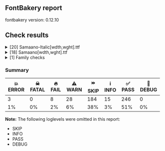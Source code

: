 ## FontBakery report

fontbakery version: 0.12.10





## Check results



<details><summary>[20] Samaano-Italic[wdth,wght].ttf</summary>
<div>
<details>
    <summary>💥 <b>ERROR</b> Check METADATA.pb includes production subsets. <a href="https://fontbakery.readthedocs.io/en/stable/fontbakery/checks/googlefonts.metadata.html#"></a></summary>
    <div>







* 💥 **ERROR** <p>('Connection aborted.', RemoteDisconnected('Remote end closed connection without response'))</p>
 [code: error]



</div>
</details>

<details>
    <summary>💥 <b>ERROR</b> Familyname must be unique according to namecheck.fontdata.com <a href="https://fontbakery.readthedocs.io/en/stable/fontbakery/checks/googlefonts.html#"></a></summary>
    <div>







* 💥 **ERROR** <p>Failed to access: <a href="http://namecheck.fontdata.com">http://namecheck.fontdata.com</a>.
This check relies on the external service <a href="http://namecheck.fontdata.com">http://namecheck.fontdata.com</a> via the internet. While the service cannot be reached or does not respond this check is broken.</p>
<pre><code>	You can exclude this check with the command line option:
	-x com.google.fonts/check/fontdata_namecheck

	Or you can wait until the service is available again.
	If the problem persists please report this issue at: https://github.com/fonttools/fontbakery/issues

	Original error message:
	&lt;class 'requests.exceptions.ReadTimeout'&gt;
</code></pre>
 [code: namecheck-service]



</div>
</details>

<details>
    <summary>🔥 <b>FAIL</b> Checking correctness of monospaced metadata. <a href="https://fontbakery.readthedocs.io/en/stable/fontbakery/checks/opentype.name.html#"></a></summary>
    <div>







* 🔥 **FAIL** <p>On monospaced fonts, the value of post.isFixedPitch must be set to a non-zero value (meaning 'fixed width monospaced'), but got 0 instead.</p>
 [code: mono-bad-post-isFixedPitch]



* ⚠️ **WARN** <p>The OpenType spec recommends at <a href="https://learn.microsoft.com/en-us/typography/opentype/spec/recom#hhea-table">https://learn.microsoft.com/en-us/typography/opentype/spec/recom#hhea-table</a> that hhea.numberOfHMetrics be set to 3 but this font has 434 instead.
Please read <a href="https://github.com/fonttools/fonttools/issues/3014">https://github.com/fonttools/fonttools/issues/3014</a> to decide whether this makes sense for your font.</p>
 [code: bad-numberOfHMetrics]



</div>
</details>

<details>
    <summary>🔥 <b>FAIL</b> STAT table has Axis Value tables? <a href="https://fontbakery.readthedocs.io/en/stable/fontbakery/checks/opentype.stat.html#"></a></summary>
    <div>







* 🔥 **FAIL** <p>STAT table has no Axis Value tables.</p>
 [code: no-axis-value-tables]



</div>
</details>

<details>
    <summary>🔥 <b>FAIL</b> Checking OS/2 usWinAscent & usWinDescent. <a href="https://fontbakery.readthedocs.io/en/stable/fontbakery/checks/universal.metrics.html#"></a></summary>
    <div>







* 🔥 **FAIL** <p>OS/2.usWinDescent value should be equal or greater than 978, but got 958 instead</p>
 [code: descent]



</div>
</details>

<details>
    <summary>🔥 <b>FAIL</b> Shapes languages in all GF glyphsets. <a href="https://fontbakery.readthedocs.io/en/stable/fontbakery/checks/googlefonts.glyphset.html#"></a></summary>
    <div>







* 🔥 **FAIL** <p>GF_Latin_Core glyphset:</p>
<table>
<thead>
<tr>
<th align="left">Language</th>
<th align="left">FAIL messages</th>
</tr>
</thead>
<tbody>
<tr>
<td align="left">nl_Latn (Dutch)</td>
<td align="left">Shaper didn't attach acutecomb to j</td>
</tr>
</tbody>
</table>
 [code: failed-language-shaping]



</div>
</details>

<details>
    <summary>🔥 <b>FAIL</b> Validate STAT particle names and values match the fallback names in GFAxisRegistry. <a href="https://fontbakery.readthedocs.io/en/stable/fontbakery/checks/googlefonts.axisregistry.html#"></a></summary>
    <div>







* 🔥 **FAIL** <p>STAT table is missing Axis Value Records</p>
 [code: missing-axis-values]



</div>
</details>

<details>
    <summary>⚠️ <b>WARN</b> Check glyphs in mark glyph class are non-spacing. <a href="https://fontbakery.readthedocs.io/en/stable/fontbakery/checks/opentype.gdef.html#"></a></summary>
    <div>







* ⚠️ **WARN** <p>The following spacing glyphs may be in the GDEF mark glyph class by mistake:
glyph094D (unencoded), uni0930_uni094D.blwf (unencoded), uni0930_uni094D.rphf (unencoded), uni093A (U+093A), uni093C (U+093C), uni0945 (U+0945), uni0946 (U+0946), uni0947 (U+0947), uni0948 (U+0948), uni0951 (U+0951), uni0952 (U+0952), uni0953 (U+0953), uni0954 (U+0954), uni0955 (U+0955), uni0956 (U+0956), uni0957 (U+0957), uni0962 (U+0962) and uni0963 (U+0963)</p>
 [code: spacing-mark-glyphs]



</div>
</details>

<details>
    <summary>⚠️ <b>WARN</b> Check mark characters are in GDEF mark glyph class. <a href="https://fontbakery.readthedocs.io/en/stable/fontbakery/checks/opentype.gdef.html#"></a></summary>
    <div>







* ⚠️ **WARN** <p>The following mark characters could be in the GDEF mark glyph class:
hookabovecomb (U+0309) and uni0305 (U+0305)</p>
 [code: mark-chars]



</div>
</details>

<details>
    <summary>⚠️ <b>WARN</b> Does GPOS table have kerning information? This check skips monospaced fonts as defined by post.isFixedPitch value <a href="https://fontbakery.readthedocs.io/en/stable/fontbakery/checks/opentype.gpos.html#"></a></summary>
    <div>







* ⚠️ **WARN** <p>GPOS table lacks kerning information.</p>
 [code: lacks-kern-info]



</div>
</details>

<details>
    <summary>⚠️ <b>WARN</b> Check accent of Lcaron, dcaron, lcaron, tcaron <a href="https://fontbakery.readthedocs.io/en/stable/fontbakery/checks/universal.html#"></a></summary>
    <div>









* ⚠️ **WARN** <p>dcaron is decomposed and therefore could not be checked. Please check manually.</p>
 [code: decomposed-outline]



* ⚠️ **WARN** <p>Lcaron is decomposed and therefore could not be checked. Please check manually.</p>
 [code: decomposed-outline]



* ⚠️ **WARN** <p>lcaron is decomposed and therefore could not be checked. Please check manually.</p>
 [code: decomposed-outline]



* ⚠️ **WARN** <p>tcaron is decomposed and therefore could not be checked. Please check manually.</p>
 [code: decomposed-outline]



</div>
</details>

<details>
    <summary>⚠️ <b>WARN</b> Detect any interpolation issues in the font. <a href="https://fontbakery.readthedocs.io/en/stable/fontbakery/checks/universal.html#"></a></summary>
    <div>







* ⚠️ **WARN** <p>Interpolation issues were found in the font:</p>
<pre><code>- Contour order differs in glyph 'uni094C_uni0902.abvs': [0, 1, 2, 3, 4] in wght=700,wdth=100, [0, 1, 3, 4, 2] in wght=700,wdth=200.

- Contour 4 start point differs in glyph 'uni094C_uni0902.abvs' between location wght=700,wdth=100 and location wght=700,wdth=200

- Contour order differs in glyph 'uni094C_uni0902.abvs': [0, 1, 2, 3, 4] in wght=700,wdth=200, [0, 1, 2, 4, 3] in wght=100,wdth=100.

- Contour order differs in glyph 'uni094C_uni0902.abvs': [0, 1, 2, 3, 4] in wght=100,wdth=100, [0, 1, 3, 4, 2] in wght=100,wdth=200.

- Contour order differs in glyph 'uni0948_uni0902.abvs': [0, 1, 2, 3] in wght=700,wdth=100, [0, 2, 3, 1] in wght=700,wdth=200.

- Contour 3 start point differs in glyph 'uni0948_uni0902.abvs' between location wght=700,wdth=100 and location wght=700,wdth=200

- Contour 3 in glyph 'uni0948_uni0902.abvs': becomes underweight between wght=700,wdth=100 and wght=700,wdth=200.

- Contour order differs in glyph 'uni0949_uni0902.abvs': [0, 1, 2, 3, 4, 5] in wght=700,wdth=100, [0, 1, 5, 3, 4, 2] in wght=700,wdth=200.

- Contour order differs in glyph 'uni0945_uni0930_uni094D.abvs': [0, 1, 2, 3, 4, 5, 6] in wght=700,wdth=100, [4, 2, 5, 3, 6, 0, 1] in wght=700,wdth=200.

- Contour 0 start point differs in glyph 'uni0945_uni0930_uni094D.abvs' between location wght=700,wdth=100 and location wght=700,wdth=200

- Contour 0 in glyph 'uni0945_uni0930_uni094D.abvs': becomes underweight between wght=700,wdth=100 and wght=700,wdth=200.

- Contour 1 start point differs in glyph 'uni0945_uni0930_uni094D.abvs' between location wght=700,wdth=100 and location wght=700,wdth=200

- Contour 1 in glyph 'uni0945_uni0930_uni094D.abvs': becomes underweight between wght=700,wdth=100 and wght=700,wdth=200.

- Contour 5 start point differs in glyph 'uni0945_uni0930_uni094D.abvs' between location wght=700,wdth=100 and location wght=700,wdth=200

- Contour 5 in glyph 'uni0945_uni0930_uni094D.abvs': becomes underweight between wght=700,wdth=100 and wght=700,wdth=200.

- Contour order differs in glyph 'Dcaron': [0, 1, 2, 3, 4, 5, 6] in wght=700,wdth=100, [0, 1, 2, 5, 4, 6, 3] in wght=700,wdth=200.

- Contour 3 start point differs in glyph 'Dcaron' between location wght=700,wdth=100 and location wght=700,wdth=200

- Contour 3 in glyph 'Dcaron': becomes underweight between wght=700,wdth=100 and wght=700,wdth=200.

- Contour 5 start point differs in glyph 'Dcaron' between location wght=700,wdth=100 and location wght=700,wdth=200

- Contour 5 in glyph 'Dcaron': becomes underweight between wght=700,wdth=100 and wght=700,wdth=200.

- Contour order differs in glyph 'Dcaron': [0, 1, 2, 3, 4, 5, 6] in wght=700,wdth=200, [0, 6, 2, 1, 4, 3, 5] in wght=100,wdth=100.

- Contour 1 in glyph 'Dcaron': becomes underweight between wght=700,wdth=200 and wght=100,wdth=100.

- Contour 5 start point differs in glyph 'Dcaron' between location wght=700,wdth=200 and location wght=100,wdth=100

- Contour 5 in glyph 'Dcaron': becomes underweight between wght=700,wdth=200 and wght=100,wdth=100.

- Contour 6 start point differs in glyph 'Dcaron' between location wght=700,wdth=200 and location wght=100,wdth=100

- Contour 6 in glyph 'Dcaron': becomes underweight between wght=700,wdth=200 and wght=100,wdth=100.

- Contour order differs in glyph 'uni0947_uni0902.abvs': [0, 1, 2] in wght=700,wdth=100, [0, 2, 1] in wght=700,wdth=200.

- Contour 2 start point differs in glyph 'uni0947_uni0902.abvs' between location wght=700,wdth=100 and location wght=700,wdth=200

- Contour order differs in glyph 'uni0946_uni0902.abvs': [0, 1, 2, 3, 4] in wght=700,wdth=100, [0, 3, 2, 4, 1] in wght=700,wdth=200.

- Contour order differs in glyph 'uni0946_uni0902.abvs': [0, 1, 2, 3, 4] in wght=700,wdth=200, [0, 1, 2, 4, 3] in wght=100,wdth=100.

- Contour order differs in glyph 'uni0946_uni0902.abvs': [0, 1, 2, 3, 4] in wght=100,wdth=100, [0, 1, 2, 4, 3] in wght=100,wdth=200.

- Contour order differs in glyph 'uni0946_uni0930_uni094D.abvs': [0, 1, 2, 3, 4, 5, 6] in wght=700,wdth=100, [4, 1, 5, 3, 6, 2, 0] in wght=700,wdth=200.

- Contour 0 start point differs in glyph 'uni0946_uni0930_uni094D.abvs' between location wght=700,wdth=100 and location wght=700,wdth=200

- Contour 0 in glyph 'uni0946_uni0930_uni094D.abvs': becomes underweight between wght=700,wdth=100 and wght=700,wdth=200.

- Contour 5 start point differs in glyph 'uni0946_uni0930_uni094D.abvs' between location wght=700,wdth=100 and location wght=700,wdth=200

- Contour 6 start point differs in glyph 'uni0946_uni0930_uni094D.abvs' between location wght=700,wdth=100 and location wght=700,wdth=200

- Contour 6 in glyph 'uni0946_uni0930_uni094D.abvs': becomes underweight between wght=700,wdth=100 and wght=700,wdth=200.

- Contour order differs in glyph 'uni0945_uni0902.abvs': [0, 1, 2, 3, 4] in wght=700,wdth=100, [0, 2, 3, 4, 1] in wght=700,wdth=200.

- Contour order differs in glyph 'uni0945_uni0902.abvs': [0, 1, 2, 3, 4] in wght=100,wdth=100, [0, 1, 2, 4, 3] in wght=100,wdth=200.
</code></pre>
 [code: interpolation-issues]



</div>
</details>

<details>
    <summary>⚠️ <b>WARN</b> Check font contains no unreachable glyphs <a href="https://fontbakery.readthedocs.io/en/stable/fontbakery/checks/universal.glyphset.html#"></a></summary>
    <div>







* ⚠️ **WARN** <p>The following glyphs could not be reached by codepoint or substitution rules:</p>
<pre><code>- glyph094D

- uni0930_uni094D.abvs

- uni0930_uni094D.vatu
</code></pre>
 [code: unreachable-glyphs]



</div>
</details>

<details>
    <summary>⚠️ <b>WARN</b> Validate size, and resolution of article images, and ensure article page has minimum length and includes visual assets. <a href="https://fontbakery.readthedocs.io/en/stable/fontbakery/checks/googlefonts.article.html#"></a></summary>
    <div>







* ⚠️ **WARN** <p>Family metadata at fonts/variable does not have an article.</p>
 [code: lacks-article]



</div>
</details>

<details>
    <summary>⚠️ <b>WARN</b> Check for codepoints not covered by METADATA subsets. <a href="https://fontbakery.readthedocs.io/en/stable/fontbakery/checks/googlefonts.subsets.html#"></a></summary>
    <div>







* ⚠️ **WARN** <p>The following codepoints supported by the font are not covered by
any subsets defined in the font's metadata file, and will never
be served. You can solve this by either manually adding additional
subset declarations to METADATA.pb, or by editing the glyphset
definitions.</p>
<ul>
<li>U+02D8 BREVE: try adding one of: canadian-aboriginal, yi</li>
<li>U+02D9 DOT ABOVE: try adding one of: canadian-aboriginal, yi</li>
<li>U+02DB OGONEK: try adding one of: canadian-aboriginal, yi</li>
<li>U+0302 COMBINING CIRCUMFLEX ACCENT: try adding one of: math, tifinagh, cherokee, coptic</li>
<li>U+0305 COMBINING OVERLINE: try adding one of: elbasan, coptic, glagolitic, gothic, math</li>
<li>U+0306 COMBINING BREVE: try adding one of: old-permic, tifinagh</li>
<li>U+0307 COMBINING DOT ABOVE: try adding one of: hebrew, tai-le, canadian-aboriginal, coptic, duployan, tifinagh, old-permic, todhri, malayalam, math, syriac</li>
<li>U+030A COMBINING RING ABOVE: try adding one of: syriac, duployan</li>
<li>U+030B COMBINING DOUBLE ACUTE ACCENT: try adding one of: cherokee, osage</li>
<li>U+030C COMBINING CARON: try adding one of: cherokee, tai-le</li>
<li>U+0326 COMBINING COMMA BELOW: try adding math</li>
<li>U+0327 COMBINING CEDILLA: try adding math</li>
<li>U+0328 COMBINING OGONEK: not included in any glyphset definition</li>
<li>U+0331 COMBINING MACRON BELOW: try adding one of: tifinagh, caucasian-albanian, gothic, thai, syriac, cherokee, sunuwar</li>
<li>U+2021 DOUBLE DAGGER: try adding adlam</li>
<li>U+2030 PER MILLE SIGN: try adding adlam</li>
<li>U+FB01 LATIN SMALL LIGATURE FI: not included in any glyphset definition</li>
<li>U+FB02 LATIN SMALL LIGATURE FL: not included in any glyphset definition</li>
</ul>
<p>Or you can add the above codepoints to one of the subsets supported by the font: <code>devanagari</code>, <code>latin</code>, <code>latin-ext</code></p>
 [code: unreachable-subsetting]



</div>
</details>

<details>
    <summary>⚠️ <b>WARN</b> Ensure soft_dotted characters lose their dot when combined with marks that replace the dot. <a href="https://fontbakery.readthedocs.io/en/stable/fontbakery/checks/shaping.html#"></a></summary>
    <div>







* ⚠️ **WARN** <p>The dot of soft dotted characters used in orthographies <em>must</em> disappear in the following strings: i̊ i̋ j̀ j́ j̃ j̄ j̈ į̀ į́ į̂ į̃ į̄ į̌</p>
<p>The dot of soft dotted characters <em>should</em> disappear in other cases, for example: i̅ i̇ ỉ ǐ ị̅ ị̇ ị̉ ị̊ ị̋ ị̌ i̦̅ i̦̇ ỉ̦ i̦̊ i̦̋ ǐ̦ i̧̅ i̧̇ ỉ̧ i̧̊</p>
<p>Your font fully covers the following languages that require the soft-dotted feature: Lithuanian (Latn, 2,357,094 speakers).</p>
<p>Your font does <em>not</em> cover the following languages that require the soft-dotted feature: Yala (Latn, 200,000 speakers), Lugbara (Latn, 2,200,000 speakers), Mango (Latn, 77,000 speakers), Kom (Latn, 360,685 speakers), Ukrainian (Cyrl, 29,273,587 speakers), South Central Banda (Latn, 244,000 speakers), Dutch (Latn, 31,709,104 speakers), Makaa (Latn, 221,000 speakers), Navajo (Latn, 166,319 speakers), Bete-Bendi (Latn, 100,000 speakers), Nateni (Latn, 100,000 speakers), Dii (Latn, 71,000 speakers), Basaa (Latn, 332,940 speakers), Kpelle, Guinea (Latn, 622,000 speakers), Mundani (Latn, 34,000 speakers), Ma’di (Latn, 584,000 speakers), Avokaya (Latn, 100,000 speakers), Ekpeye (Latn, 226,000 speakers), Southern Kisi (Latn, 360,000 speakers), Dan (Latn, 1,099,244 speakers), Igbo (Latn, 27,823,640 speakers), Cicipu (Latn, 44,000 speakers), Bafut (Latn, 158,146 speakers), Ejagham (Latn, 120,000 speakers), Belarusian (Cyrl, 10,064,517 speakers), Koonzime (Latn, 40,000 speakers), Ebira (Latn, 2,200,000 speakers), Zapotec (Latn, 490,000 speakers), Nzakara (Latn, 50,000 speakers), Sar (Latn, 500,000 speakers), Mfumte (Latn, 79,000 speakers), Ngbaka (Latn, 1,020,000 speakers), Vute (Latn, 21,000 speakers), Ijo, Southeast (Latn, 2,471,000 speakers), Fur (Latn, 1,230,163 speakers), Aghem (Latn, 38,843 speakers), Gulay (Latn, 250,478 speakers).</p>
 [code: soft-dotted]



</div>
</details>

<details>
    <summary>⚠️ <b>WARN</b> Are there any misaligned on-curve points? <a href="https://fontbakery.readthedocs.io/en/stable/fontbakery/checks/outline.html#"></a></summary>
    <div>







* ⚠️ **WARN** <p>The following glyphs have on-curve points which have potentially incorrect y coordinates:</p>
<pre><code>* Eng (U+014A): X=395.0,Y=1550.0 (should be at cap-height 1548?)

* Eng (U+014A): X=1194.0,Y=1550.0 (should be at cap-height 1548?)

* uni1E4D (U+1E4D): X=663.0,Y=1550.0 (should be at cap-height 1548?)
</code></pre>
 [code: found-misalignments]



</div>
</details>

<details>
    <summary>⚠️ <b>WARN</b> Ensure variable fonts include an avar table. <a href="https://fontbakery.readthedocs.io/en/stable/fontbakery/checks/googlefonts.varfont.html#"></a></summary>
    <div>







* ⚠️ **WARN** <p>This variable font does not have an avar table.</p>
 [code: missing-avar]



</div>
</details>

<details>
    <summary>⚠️ <b>WARN</b> Ensure fonts have ScriptLangTags declared on the 'meta' table. <a href="https://fontbakery.readthedocs.io/en/stable/fontbakery/checks/googlefonts.meta.html#"></a></summary>
    <div>







* ⚠️ **WARN** <p>This font file does not have a 'meta' table.</p>
 [code: lacks-meta-table]



</div>
</details>

<details>
    <summary>⚠️ <b>WARN</b> Checking OS/2 achVendID. <a href="https://fontbakery.readthedocs.io/en/stable/fontbakery/checks/googlefonts.os2.html#"></a></summary>
    <div>







* ⚠️ **WARN** <p>OS/2 VendorID value 'anir' is not yet recognized. If you registered it recently, then it's safe to ignore this warning message. Otherwise, you should set it to your own unique 4 character code, and register it with Microsoft at <a href="https://www.microsoft.com/typography/links/vendorlist.aspx">https://www.microsoft.com/typography/links/vendorlist.aspx</a></p>
 [code: unknown]



</div>
</details>
</div>
</details>

<details><summary>[18] Samaano[wdth,wght].ttf</summary>
<div>
<details>
    <summary>💥 <b>ERROR</b> Familyname must be unique according to namecheck.fontdata.com <a href="https://fontbakery.readthedocs.io/en/stable/fontbakery/checks/googlefonts.html#"></a></summary>
    <div>







* 💥 **ERROR** <p>Failed to access: <a href="http://namecheck.fontdata.com">http://namecheck.fontdata.com</a>.
This check relies on the external service <a href="http://namecheck.fontdata.com">http://namecheck.fontdata.com</a> via the internet. While the service cannot be reached or does not respond this check is broken.</p>
<pre><code>	You can exclude this check with the command line option:
	-x com.google.fonts/check/fontdata_namecheck

	Or you can wait until the service is available again.
	If the problem persists please report this issue at: https://github.com/fonttools/fontbakery/issues

	Original error message:
	&lt;class 'requests.exceptions.ReadTimeout'&gt;
</code></pre>
 [code: namecheck-service]



</div>
</details>

<details>
    <summary>🔥 <b>FAIL</b> Checking OS/2 usWinAscent & usWinDescent. <a href="https://fontbakery.readthedocs.io/en/stable/fontbakery/checks/universal.metrics.html#"></a></summary>
    <div>







* 🔥 **FAIL** <p>OS/2.usWinDescent value should be equal or greater than 978, but got 958 instead</p>
 [code: descent]



</div>
</details>

<details>
    <summary>🔥 <b>FAIL</b> Shapes languages in all GF glyphsets. <a href="https://fontbakery.readthedocs.io/en/stable/fontbakery/checks/googlefonts.glyphset.html#"></a></summary>
    <div>







* 🔥 **FAIL** <p>GF_Latin_Core glyphset:</p>
<table>
<thead>
<tr>
<th align="left">Language</th>
<th align="left">FAIL messages</th>
</tr>
</thead>
<tbody>
<tr>
<td align="left">nl_Latn (Dutch)</td>
<td align="left">Shaper didn't attach acutecomb to j</td>
</tr>
</tbody>
</table>
 [code: failed-language-shaping]



</div>
</details>

<details>
    <summary>⚠️ <b>WARN</b> Checking correctness of monospaced metadata. <a href="https://fontbakery.readthedocs.io/en/stable/fontbakery/checks/opentype.name.html#"></a></summary>
    <div>







* ⚠️ **WARN** <p>The OpenType spec recommends at <a href="https://learn.microsoft.com/en-us/typography/opentype/spec/recom#hhea-table">https://learn.microsoft.com/en-us/typography/opentype/spec/recom#hhea-table</a> that hhea.numberOfHMetrics be set to 3 but this font has 441 instead.
Please read <a href="https://github.com/fonttools/fonttools/issues/3014">https://github.com/fonttools/fonttools/issues/3014</a> to decide whether this makes sense for your font.</p>
 [code: bad-numberOfHMetrics]



* ⚠️ **WARN** <p>Font is monospaced but 1 glyphs (0.14%) have a different width. You should check the widths of: ['ldot']</p>
 [code: mono-outliers]



</div>
</details>

<details>
    <summary>⚠️ <b>WARN</b> Check glyphs in mark glyph class are non-spacing. <a href="https://fontbakery.readthedocs.io/en/stable/fontbakery/checks/opentype.gdef.html#"></a></summary>
    <div>







* ⚠️ **WARN** <p>The following spacing glyphs may be in the GDEF mark glyph class by mistake:
acutecomb (U+0301), dotbelowcomb (U+0323), glyph094D (unencoded), gravecomb (U+0300), tildecomb (U+0303), uni0304 (U+0304), uni0306 (U+0306), uni0307 (U+0307), uni0308 (U+0308), uni030A (U+030A), uni030B (U+030B), uni030C (U+030C), uni0326 (U+0326), uni0327 (U+0327), uni0328 (U+0328), uni0331 (U+0331), uni0930_uni094D.blwf (unencoded), uni0930_uni094D.rphf (unencoded), uni093A (U+093A), uni093C (U+093C), uni0945 (U+0945), uni0946 (U+0946), uni0947 (U+0947), uni0948 (U+0948), uni0955 (U+0955), uni0956 (U+0956), uni0957 (U+0957), uni0962 (U+0962) and uni0963 (U+0963)</p>
 [code: spacing-mark-glyphs]



</div>
</details>

<details>
    <summary>⚠️ <b>WARN</b> Check mark characters are in GDEF mark glyph class. <a href="https://fontbakery.readthedocs.io/en/stable/fontbakery/checks/opentype.gdef.html#"></a></summary>
    <div>







* ⚠️ **WARN** <p>The following mark characters could be in the GDEF mark glyph class:
hookabovecomb (U+0309) and uni0305 (U+0305)</p>
 [code: mark-chars]



</div>
</details>

<details>
    <summary>⚠️ <b>WARN</b> Does GPOS table have kerning information? This check skips monospaced fonts as defined by post.isFixedPitch value <a href="https://fontbakery.readthedocs.io/en/stable/fontbakery/checks/opentype.gpos.html#"></a></summary>
    <div>







* ⚠️ **WARN** <p>GPOS table lacks kerning information.</p>
 [code: lacks-kern-info]



</div>
</details>

<details>
    <summary>⚠️ <b>WARN</b> Check accent of Lcaron, dcaron, lcaron, tcaron <a href="https://fontbakery.readthedocs.io/en/stable/fontbakery/checks/universal.html#"></a></summary>
    <div>









* ⚠️ **WARN** <p>dcaron is decomposed and therefore could not be checked. Please check manually.</p>
 [code: decomposed-outline]



* ⚠️ **WARN** <p>Lcaron is decomposed and therefore could not be checked. Please check manually.</p>
 [code: decomposed-outline]



* ⚠️ **WARN** <p>lcaron is decomposed and therefore could not be checked. Please check manually.</p>
 [code: decomposed-outline]



* ⚠️ **WARN** <p>tcaron is decomposed and therefore could not be checked. Please check manually.</p>
 [code: decomposed-outline]



</div>
</details>

<details>
    <summary>⚠️ <b>WARN</b> Detect any interpolation issues in the font. <a href="https://fontbakery.readthedocs.io/en/stable/fontbakery/checks/universal.html#"></a></summary>
    <div>







* ⚠️ **WARN** <p>Interpolation issues were found in the font:</p>
<pre><code>- Contour order differs in glyph 'uni0924_uni094D.haln': [0, 1, 2, 3, 4, 5] in wght=700,wdth=100, [4, 5, 0, 1, 2, 3] in wght=700,wdth=200.

- Contour order differs in glyph 'uni0940_uni0902.abvs': [0, 1, 2, 3, 4] in wght=700,wdth=100, [4, 0, 1, 2, 3] in wght=700,wdth=200.

- Contour order differs in glyph 'uni091C_uni094D_uni091E_uni094D': [0, 1, 2, 3, 4, 5, 6, 7] in wght=700,wdth=100, [6, 7, 0, 1, 2, 3, 4, 5] in wght=700,wdth=200.

- Contour order differs in glyph 'uni0919_uni094D.haln': [0, 1, 2, 3, 4, 5, 6, 7, 8, 9, 10] in wght=700,wdth=100, [9, 10, 0, 1, 2, 3, 4, 5, 6, 7, 8] in wght=700,wdth=200.

- Contour order differs in glyph 'uni094C_uni0902.abvs': [0, 1, 2, 3, 4] in wght=700,wdth=100, [4, 0, 1, 2, 3] in wght=700,wdth=200.

- Contour order differs in glyph 'uni0926_uni094D.haln': [0, 1, 2, 3, 4, 5, 6, 7] in wght=700,wdth=100, [6, 7, 0, 1, 2, 3, 4, 5] in wght=700,wdth=200.

- Contour order differs in glyph 'uni0936_uni094D.haln': [0, 1, 2, 3, 4, 5, 6, 7, 8] in wght=700,wdth=100, [7, 8, 0, 1, 2, 3, 4, 5, 6] in wght=700,wdth=200.

- Contour order differs in glyph 'uni0935_uni094D.haln': [0, 1, 2, 3, 4, 5, 6] in wght=700,wdth=100, [5, 6, 0, 1, 2, 3, 4] in wght=700,wdth=200.

- Contour order differs in glyph 'uni092F_uni094D.haln': [0, 1, 2, 3, 4, 5, 6] in wght=700,wdth=100, [5, 6, 0, 1, 2, 3, 4] in wght=700,wdth=200.

- Contour order differs in glyph 'uni0948_uni0902.abvs': [0, 1, 2, 3] in wght=700,wdth=100, [3, 0, 1, 2] in wght=700,wdth=200.

- Contour order differs in glyph 'uni0949_uni0902.abvs': [0, 1, 2, 3, 4, 5] in wght=700,wdth=100, [5, 0, 1, 2, 3, 4] in wght=700,wdth=200.

- Contour order differs in glyph 'uni095A_uni094D.haln': [0, 1, 2, 3, 4, 5, 6, 7] in wght=700,wdth=100, [6, 7, 0, 1, 2, 3, 4, 5] in wght=700,wdth=200.

- Contour order differs in glyph 'uni0921_uni094D.haln': [0, 1, 2, 3, 4, 5, 6, 7, 8, 9] in wght=700,wdth=100, [8, 9, 0, 1, 2, 3, 4, 5, 6, 7] in wght=700,wdth=200.

- Contour order differs in glyph 'uni0931_uni094D.haln': [0, 1, 2, 3, 4, 5, 6] in wght=700,wdth=100, [4, 6, 0, 1, 2, 3, 5] in wght=700,wdth=200.

- Contour order differs in glyph 'uni0945_uni0930_uni094D.abvs': [0, 1, 2, 3, 4, 5, 6] in wght=700,wdth=100, [3, 4, 5, 6, 0, 1, 2] in wght=700,wdth=200.

- Contour order differs in glyph 'uni0933_uni094D.haln': [0, 1, 2, 3, 4, 5, 6, 7] in wght=700,wdth=100, [6, 7, 0, 1, 2, 3, 4, 5] in wght=700,wdth=200.

- Contour order differs in glyph 'uni095B_uni094D.haln': [0, 1, 2, 3, 4, 5, 6, 7, 8] in wght=700,wdth=100, [7, 8, 0, 1, 2, 3, 4, 5, 6] in wght=700,wdth=200.

- Contour order differs in glyph 'uni0930_uni094D.haln': [0, 1, 2, 3, 4, 5] in wght=700,wdth=100, [4, 5, 0, 1, 2, 3] in wght=700,wdth=200.

- Contour order differs in glyph 'uni0916_uni094D.haln': [0, 1, 2, 3, 4, 5, 6, 7, 8, 9] in wght=700,wdth=100, [8, 9, 0, 1, 2, 3, 4, 5, 6, 7] in wght=700,wdth=200.

- Contour order differs in glyph 'uni092C_uni094D.haln': [0, 1, 2, 3, 4, 5, 6, 7] in wght=700,wdth=100, [6, 7, 0, 1, 2, 3, 4, 5] in wght=700,wdth=200.

- Contour order differs in glyph 'uni0940_uni0930_uni094D.abvs': [0, 1, 2, 3, 4, 5, 6] in wght=700,wdth=100, [3, 4, 5, 6, 0, 1, 2] in wght=700,wdth=200.

- Contour order differs in glyph 'uni0915_uni094D.haln': [0, 1, 2, 3, 4, 5, 6, 7, 8] in wght=700,wdth=100, [7, 8, 0, 1, 2, 3, 4, 5, 6] in wght=700,wdth=200.

- Contour order differs in glyph 'uni0928_uni094D.haln': [0, 1, 2, 3, 4, 5] in wght=700,wdth=100, [4, 5, 0, 1, 2, 3] in wght=700,wdth=200.

- Contour order differs in glyph 'uni094C_uni0930_uni094D.abvs': [0, 1, 2, 3, 4, 5, 6] in wght=700,wdth=100, [3, 4, 5, 6, 0, 1, 2] in wght=700,wdth=200.

- Contour order differs in glyph 'uni094B_uni0902.abvs': [0, 1, 2, 3] in wght=700,wdth=100, [3, 0, 1, 2] in wght=700,wdth=200.

- Contour order differs in glyph 'uni091E_uni094D.haln': [0, 1, 2, 3, 4, 5, 6, 7] in wght=700,wdth=100, [6, 7, 0, 1, 2, 3, 4, 5] in wght=700,wdth=200.

- Contour order differs in glyph 'uni091F_uni094D.haln': [0, 1, 2, 3, 4, 5, 6] in wght=700,wdth=100, [5, 6, 0, 1, 2, 3, 4] in wght=700,wdth=200.

- Contour order differs in glyph 'uni093E_uni0930_uni094D.abvs': [0, 1, 2, 3, 4] in wght=700,wdth=100, [3, 4, 0, 1, 2] in wght=700,wdth=200.

- Contour order differs in glyph 'uni0948_uni0930_uni094D.abvs': [0, 1, 2, 3, 4, 5] in wght=700,wdth=100, [3, 4, 5, 0, 1, 2] in wght=700,wdth=200.

- Contour 0 start point differs in glyph 'Hbar' between location wght=700,wdth=100 and location wght=700,wdth=200

- Contour 1 start point differs in glyph 'Hbar' between location wght=700,wdth=100 and location wght=700,wdth=200

- Contour 2 start point differs in glyph 'Hbar' between location wght=700,wdth=100 and location wght=700,wdth=200

- Contour 3 start point differs in glyph 'Hbar' between location wght=700,wdth=100 and location wght=700,wdth=200

- Contour order differs in glyph 'uni091B_uni094D.haln': [0, 1, 2, 3, 4, 5, 6, 7, 8, 9, 10] in wght=700,wdth=100, [9, 10, 0, 1, 2, 3, 4, 5, 6, 7, 8] in wght=700,wdth=200.

- Contour order differs in glyph 'uni095E_uni094D.haln': [0, 1, 2, 3, 4, 5, 6, 7] in wght=700,wdth=100, [6, 7, 0, 1, 2, 3, 4, 5] in wght=700,wdth=200.

- Contour order differs in glyph 'uni094A_uni0902.abvs': [0, 1, 2, 3, 4, 5] in wght=700,wdth=100, [5, 0, 1, 2, 3, 4] in wght=700,wdth=200.

- Contour order differs in glyph 'uni0949_uni0930_uni094D.abvs': [0, 1, 2, 3, 4, 5, 6, 7] in wght=700,wdth=100, [3, 4, 5, 6, 7, 0, 1, 2] in wght=700,wdth=200.

- Contour order differs in glyph 'uni0917_uni094D.haln': [0, 1, 2, 3, 4, 5, 6] in wght=700,wdth=100, [5, 6, 0, 1, 2, 3, 4] in wght=700,wdth=200.

- Contour order differs in glyph 'uni0959_uni094D.haln': [0, 1, 2, 3, 4, 5, 6, 7, 8, 9, 10] in wght=700,wdth=100, [8, 10, 0, 1, 2, 3, 4, 5, 6, 7, 9] in wght=700,wdth=200.

- Contour order differs in glyph 'uni095C_uni094D.haln': [0, 1, 2, 3, 4, 5, 6, 7, 8, 9, 10] in wght=700,wdth=100, [8, 10, 0, 1, 2, 3, 4, 5, 6, 7, 9] in wght=700,wdth=200.

- Contour order differs in glyph 'uni0918_uni094D.haln': [0, 1, 2, 3, 4, 5, 6, 7] in wght=700,wdth=100, [6, 7, 0, 1, 2, 3, 4, 5] in wght=700,wdth=200.

- Contour order differs in glyph 'uni0939_uni094D.haln': [0, 1, 2, 3, 4, 5, 6, 7, 8, 9] in wght=700,wdth=100, [8, 9, 0, 1, 2, 3, 4, 5, 6, 7] in wght=700,wdth=200.

- Contour order differs in glyph 'uni091D_uni094D.haln': [0, 1, 2, 3, 4, 5, 6, 7, 8, 9, 10] in wght=700,wdth=100, [9, 10, 0, 1, 2, 3, 4, 5, 6, 7, 8] in wght=700,wdth=200.

- Contour order differs in glyph 'uni0958_uni094D.haln': [0, 1, 2, 3, 4, 5, 6, 7, 8, 9] in wght=700,wdth=100, [7, 9, 0, 1, 2, 3, 4, 5, 6, 8] in wght=700,wdth=200.

- Contour order differs in glyph 'uni0947_uni0902.abvs': [0, 1, 2] in wght=700,wdth=100, [2, 0, 1] in wght=700,wdth=200.

- Contour order differs in glyph 'uni0925_uni094D.haln': [0, 1, 2, 3, 4, 5, 6, 7, 8] in wght=700,wdth=100, [7, 8, 0, 1, 2, 3, 4, 5, 6] in wght=700,wdth=200.

- Contour order differs in glyph 'uni095F_uni094D.haln': [0, 1, 2, 3, 4, 5, 6, 7] in wght=700,wdth=100, [5, 7, 0, 1, 2, 3, 4, 6] in wght=700,wdth=200.

- Contour order differs in glyph 'uni095D_uni094D.haln': [0, 1, 2, 3, 4, 5, 6, 7, 8, 9] in wght=700,wdth=100, [7, 9, 0, 1, 2, 3, 4, 5, 6, 8] in wght=700,wdth=200.

- Contour order differs in glyph 'uni0946_uni0902.abvs': [0, 1, 2, 3, 4] in wght=700,wdth=100, [4, 0, 1, 2, 3] in wght=700,wdth=200.

- Contour order differs in glyph 'uni092D_uni094D.haln': [0, 1, 2, 3, 4, 5, 6, 7, 8, 9] in wght=700,wdth=100, [8, 9, 0, 1, 2, 3, 4, 5, 6, 7] in wght=700,wdth=200.

- Contour order differs in glyph 'uni0927_uni094D.haln': [0, 1, 2, 3, 4, 5, 6, 7, 8] in wght=700,wdth=100, [7, 8, 0, 1, 2, 3, 4, 5, 6] in wght=700,wdth=200.

- Contour order differs in glyph 'uni0938_uni094D.haln': [0, 1, 2, 3, 4, 5, 6] in wght=700,wdth=100, [5, 6, 0, 1, 2, 3, 4] in wght=700,wdth=200.

- Contour order differs in glyph 'uni0946_uni0930_uni094D.abvs': [0, 1, 2, 3, 4, 5, 6] in wght=700,wdth=100, [3, 4, 5, 6, 0, 1, 2] in wght=700,wdth=200.

- Contour order differs in glyph 'uni0932_uni094D.haln': [0, 1, 2, 3, 4, 5, 6] in wght=700,wdth=100, [5, 6, 0, 1, 2, 3, 4] in wght=700,wdth=200.

- Contour order differs in glyph 'uni0937_uni094D.haln': [0, 1, 2, 3, 4, 5, 6] in wght=700,wdth=100, [5, 6, 0, 1, 2, 3, 4] in wght=700,wdth=200.

- Contour order differs in glyph 'uni0934_uni094D.haln': [0, 1, 2, 3, 4, 5, 6, 7, 8] in wght=700,wdth=100, [6, 8, 0, 1, 2, 3, 4, 5, 7] in wght=700,wdth=200.

- Contour order differs in glyph 'uni0945_uni0902.abvs': [0, 1, 2, 3, 4] in wght=700,wdth=100, [4, 0, 1, 2, 3] in wght=700,wdth=200.

- Contour order differs in glyph 'uni0920_uni094D.haln': [0, 1, 2, 3, 4, 5, 6, 7] in wght=700,wdth=100, [6, 7, 0, 1, 2, 3, 4, 5] in wght=700,wdth=200.

- Contour order differs in glyph 'uni092A_uni094D.haln': [0, 1, 2, 3, 4, 5] in wght=700,wdth=100, [4, 5, 0, 1, 2, 3] in wght=700,wdth=200.

- Contour 0 start point differs in glyph 'hbar' between location wght=700,wdth=100 and location wght=700,wdth=200

- Contour 1 start point differs in glyph 'hbar' between location wght=700,wdth=100 and location wght=700,wdth=200

- Contour 2 start point differs in glyph 'hbar' between location wght=700,wdth=100 and location wght=700,wdth=200

- Contour 3 start point differs in glyph 'hbar' between location wght=700,wdth=100 and location wght=700,wdth=200

- Contour order differs in glyph 'uni092B_uni094D.haln': [0, 1, 2, 3, 4, 5, 6] in wght=700,wdth=100, [5, 6, 0, 1, 2, 3, 4] in wght=700,wdth=200.

- Contour order differs in glyph 'uni094B_uni0930_uni094D.abvs': [0, 1, 2, 3, 4, 5] in wght=700,wdth=100, [3, 4, 5, 0, 1, 2] in wght=700,wdth=200.

- Contour 0 start point differs in glyph 'endash' between location wght=700,wdth=100 and location wght=700,wdth=200

- Contour order differs in glyph 'uni091A_uni094D.haln': [0, 1, 2, 3, 4, 5, 6] in wght=700,wdth=100, [5, 6, 0, 1, 2, 3, 4] in wght=700,wdth=200.

- Contour order differs in glyph 'uni0947_uni0930_uni094D.abvs': [0, 1, 2, 3, 4] in wght=700,wdth=100, [3, 4, 0, 1, 2] in wght=700,wdth=200.

- Contour order differs in glyph 'uni094A_uni0930_uni094D.abvs': [0, 1, 2, 3, 4, 5, 6, 7] in wght=700,wdth=100, [3, 4, 5, 6, 7, 0, 1, 2] in wght=700,wdth=200.

- Contour order differs in glyph 'uni092E_uni094D.haln': [0, 1, 2, 3, 4, 5, 6, 7] in wght=700,wdth=100, [6, 7, 0, 1, 2, 3, 4, 5] in wght=700,wdth=200.

- Contour order differs in glyph 'uni091C_uni094D.haln': [0, 1, 2, 3, 4, 5, 6, 7] in wght=700,wdth=100, [6, 7, 0, 1, 2, 3, 4, 5] in wght=700,wdth=200.

- Contour order differs in glyph 'uni0929_uni094D.haln': [0, 1, 2, 3, 4, 5, 6] in wght=700,wdth=100, [4, 6, 0, 1, 2, 3, 5] in wght=700,wdth=200.

- Contour order differs in glyph 'uni0923_uni094D.haln': [0, 1, 2, 3, 4, 5, 6] in wght=700,wdth=100, [5, 6, 0, 1, 2, 3, 4] in wght=700,wdth=200.

- Contour order differs in glyph 'uni0922_uni094D.haln': [0, 1, 2, 3, 4, 5, 6, 7, 8] in wght=700,wdth=100, [7, 8, 0, 1, 2, 3, 4, 5, 6] in wght=700,wdth=200.

- Contour order differs in glyph 'uni0915_uni094D_uni0937_uni094D': [0, 1, 2, 3, 4, 5, 6, 7, 8, 9, 10] in wght=700,wdth=100, [9, 10, 0, 1, 2, 3, 4, 5, 6, 7, 8] in wght=700,wdth=200.
</code></pre>
 [code: interpolation-issues]



</div>
</details>

<details>
    <summary>⚠️ <b>WARN</b> Check font contains no unreachable glyphs <a href="https://fontbakery.readthedocs.io/en/stable/fontbakery/checks/universal.glyphset.html#"></a></summary>
    <div>







* ⚠️ **WARN** <p>The following glyphs could not be reached by codepoint or substitution rules:</p>
<pre><code>- glyph094D

- uni0930_uni094D.abvs

- uni0930_uni094D.vatu
</code></pre>
 [code: unreachable-glyphs]



</div>
</details>

<details>
    <summary>⚠️ <b>WARN</b> Validate size, and resolution of article images, and ensure article page has minimum length and includes visual assets. <a href="https://fontbakery.readthedocs.io/en/stable/fontbakery/checks/googlefonts.article.html#"></a></summary>
    <div>







* ⚠️ **WARN** <p>Family metadata at fonts/variable does not have an article.</p>
 [code: lacks-article]



</div>
</details>

<details>
    <summary>⚠️ <b>WARN</b> Check for codepoints not covered by METADATA subsets. <a href="https://fontbakery.readthedocs.io/en/stable/fontbakery/checks/googlefonts.subsets.html#"></a></summary>
    <div>







* ⚠️ **WARN** <p>The following codepoints supported by the font are not covered by
any subsets defined in the font's metadata file, and will never
be served. You can solve this by either manually adding additional
subset declarations to METADATA.pb, or by editing the glyphset
definitions.</p>
<ul>
<li>U+02D8 BREVE: try adding one of: canadian-aboriginal, yi</li>
<li>U+02D9 DOT ABOVE: try adding one of: canadian-aboriginal, yi</li>
<li>U+02DB OGONEK: try adding one of: canadian-aboriginal, yi</li>
<li>U+0302 COMBINING CIRCUMFLEX ACCENT: try adding one of: math, tifinagh, cherokee, coptic</li>
<li>U+0305 COMBINING OVERLINE: try adding one of: elbasan, coptic, glagolitic, gothic, math</li>
<li>U+0306 COMBINING BREVE: try adding one of: old-permic, tifinagh</li>
<li>U+0307 COMBINING DOT ABOVE: try adding one of: hebrew, tai-le, canadian-aboriginal, coptic, duployan, tifinagh, old-permic, todhri, malayalam, math, syriac</li>
<li>U+030A COMBINING RING ABOVE: try adding one of: syriac, duployan</li>
<li>U+030B COMBINING DOUBLE ACUTE ACCENT: try adding one of: cherokee, osage</li>
<li>U+030C COMBINING CARON: try adding one of: cherokee, tai-le</li>
<li>U+0326 COMBINING COMMA BELOW: try adding math</li>
<li>U+0327 COMBINING CEDILLA: try adding math</li>
<li>U+0328 COMBINING OGONEK: not included in any glyphset definition</li>
<li>U+0331 COMBINING MACRON BELOW: try adding one of: tifinagh, caucasian-albanian, gothic, thai, syriac, cherokee, sunuwar</li>
<li>U+2021 DOUBLE DAGGER: try adding adlam</li>
<li>U+2030 PER MILLE SIGN: try adding adlam</li>
<li>U+FB01 LATIN SMALL LIGATURE FI: not included in any glyphset definition</li>
<li>U+FB02 LATIN SMALL LIGATURE FL: not included in any glyphset definition</li>
</ul>
<p>Or you can add the above codepoints to one of the subsets supported by the font: <code>devanagari</code>, <code>latin</code>, <code>latin-ext</code></p>
 [code: unreachable-subsetting]



</div>
</details>

<details>
    <summary>⚠️ <b>WARN</b> Ensure soft_dotted characters lose their dot when combined with marks that replace the dot. <a href="https://fontbakery.readthedocs.io/en/stable/fontbakery/checks/shaping.html#"></a></summary>
    <div>







* ⚠️ **WARN** <p>The dot of soft dotted characters used in orthographies <em>must</em> disappear in the following strings: i̊ i̋ j̀ j́ j̃ j̄ j̈ į̀ į́ į̂ į̃ į̄ į̌</p>
<p>The dot of soft dotted characters <em>should</em> disappear in other cases, for example: i̅ i̇ ỉ ǐ ị̅ ị̇ ị̉ ị̊ ị̋ ị̌ i̦̅ i̦̇ ỉ̦ i̦̊ i̦̋ ǐ̦ i̧̅ i̧̇ ỉ̧ i̧̊</p>
<p>Your font fully covers the following languages that require the soft-dotted feature: Lithuanian (Latn, 2,357,094 speakers).</p>
<p>Your font does <em>not</em> cover the following languages that require the soft-dotted feature: Yala (Latn, 200,000 speakers), Lugbara (Latn, 2,200,000 speakers), Mango (Latn, 77,000 speakers), Kom (Latn, 360,685 speakers), Ukrainian (Cyrl, 29,273,587 speakers), South Central Banda (Latn, 244,000 speakers), Dutch (Latn, 31,709,104 speakers), Makaa (Latn, 221,000 speakers), Navajo (Latn, 166,319 speakers), Bete-Bendi (Latn, 100,000 speakers), Nateni (Latn, 100,000 speakers), Dii (Latn, 71,000 speakers), Basaa (Latn, 332,940 speakers), Kpelle, Guinea (Latn, 622,000 speakers), Mundani (Latn, 34,000 speakers), Ma’di (Latn, 584,000 speakers), Avokaya (Latn, 100,000 speakers), Ekpeye (Latn, 226,000 speakers), Southern Kisi (Latn, 360,000 speakers), Dan (Latn, 1,099,244 speakers), Igbo (Latn, 27,823,640 speakers), Cicipu (Latn, 44,000 speakers), Bafut (Latn, 158,146 speakers), Ejagham (Latn, 120,000 speakers), Belarusian (Cyrl, 10,064,517 speakers), Koonzime (Latn, 40,000 speakers), Ebira (Latn, 2,200,000 speakers), Zapotec (Latn, 490,000 speakers), Nzakara (Latn, 50,000 speakers), Sar (Latn, 500,000 speakers), Mfumte (Latn, 79,000 speakers), Ngbaka (Latn, 1,020,000 speakers), Vute (Latn, 21,000 speakers), Ijo, Southeast (Latn, 2,471,000 speakers), Fur (Latn, 1,230,163 speakers), Aghem (Latn, 38,843 speakers), Gulay (Latn, 250,478 speakers).</p>
 [code: soft-dotted]



</div>
</details>

<details>
    <summary>⚠️ <b>WARN</b> Are there any misaligned on-curve points? <a href="https://fontbakery.readthedocs.io/en/stable/fontbakery/checks/outline.html#"></a></summary>
    <div>







* ⚠️ **WARN** <p>The following glyphs have on-curve points which have potentially incorrect y coordinates:</p>
<pre><code>* Eng (U+014A): X=112.0,Y=1550.0 (should be at cap-height 1548?)

* Eng (U+014A): X=911.0,Y=1550.0 (should be at cap-height 1548?)

* uni0162 (U+0162): X=862.0,Y=-617.0 (should be at descender -615?)

* uni0162 (U+0162): X=710.0,Y=-617.0 (should be at descender -615?)

* uni01C4 (U+01C4): X=213.0,Y=1550.0 (should be at cap-height 1548?)

* uni01C4 (U+01C4): X=213.0,Y=1549.0 (should be at cap-height 1548?)

* uni01C4 (U+01C4): X=132.0,Y=1549.0 (should be at cap-height 1548?)

* uni01C5 (U+01C5): X=214.0,Y=1550.0 (should be at cap-height 1548?)

* uni01C5 (U+01C5): X=214.0,Y=1549.0 (should be at cap-height 1548?)

* uni01C5 (U+01C5): X=133.0,Y=1549.0 (should be at cap-height 1548?)
</code></pre>
 [code: found-misalignments]



</div>
</details>

<details>
    <summary>⚠️ <b>WARN</b> Check the direction of the outermost contour in each glyph <a href="https://fontbakery.readthedocs.io/en/stable/fontbakery/checks/outline.html#"></a></summary>
    <div>







* ⚠️ **WARN** <p>The following glyphs have a counter-clockwise outer contour:</p>
<pre><code>* Hbar (U+0126) has a counter-clockwise outer contour

* Hbar (U+0126) has a counter-clockwise outer contour

* Hbar (U+0126) has a counter-clockwise outer contour

* Hbar (U+0126) has a counter-clockwise outer contour

* endash (U+2013) has a counter-clockwise outer contour

* hbar (U+0127) has a counter-clockwise outer contour

* hbar (U+0127) has a counter-clockwise outer contour

* hbar (U+0127) has a counter-clockwise outer contour

* hbar (U+0127) has a counter-clockwise outer contour
</code></pre>
 [code: ccw-outer-contour]



</div>
</details>

<details>
    <summary>⚠️ <b>WARN</b> Ensure variable fonts include an avar table. <a href="https://fontbakery.readthedocs.io/en/stable/fontbakery/checks/googlefonts.varfont.html#"></a></summary>
    <div>







* ⚠️ **WARN** <p>This variable font does not have an avar table.</p>
 [code: missing-avar]



</div>
</details>

<details>
    <summary>⚠️ <b>WARN</b> Ensure fonts have ScriptLangTags declared on the 'meta' table. <a href="https://fontbakery.readthedocs.io/en/stable/fontbakery/checks/googlefonts.meta.html#"></a></summary>
    <div>







* ⚠️ **WARN** <p>This font file does not have a 'meta' table.</p>
 [code: lacks-meta-table]



</div>
</details>

<details>
    <summary>⚠️ <b>WARN</b> Checking OS/2 achVendID. <a href="https://fontbakery.readthedocs.io/en/stable/fontbakery/checks/googlefonts.os2.html#"></a></summary>
    <div>







* ⚠️ **WARN** <p>OS/2 VendorID value 'anir' is not yet recognized. If you registered it recently, then it's safe to ignore this warning message. Otherwise, you should set it to your own unique 4 character code, and register it with Microsoft at <a href="https://www.microsoft.com/typography/links/vendorlist.aspx">https://www.microsoft.com/typography/links/vendorlist.aspx</a></p>
 [code: unknown]



</div>
</details>
</div>
</details>

<details><summary>[1] Family checks</summary>
<div>
<details>
    <summary>🔥 <b>FAIL</b> Ensure VFs have 'ital' STAT axis. <a href="https://fontbakery.readthedocs.io/en/stable/fontbakery/checks/opentype.stat.html#"></a></summary>
    <div>







* 🔥 **FAIL** <p>Font Samaano[wdth,wght].ttf is missing an 'ital' axis.</p>
 [code: missing-ital-axis]



* 🔥 **FAIL** <p>Font Samaano-Italic[wdth,wght].ttf is missing an 'ital' axis.</p>
 [code: missing-ital-axis]



</div>
</details>
</div>
</details>




### Summary

| 💥 ERROR | ☠ FATAL | 🔥 FAIL | ⚠️ WARN | ⏩ SKIP | ℹ️ INFO | ✅ PASS | 🔎 DEBUG | 
| ---|---|---|---|---|---|---|---|
| 3 | 0 | 8 | 28 | 184 | 15 | 246 | 0 | 
| 1% | 0% | 2% | 6% | 38% | 3% | 51% | 0% | 



**Note:** The following loglevels were omitted in this report:


* SKIP
* INFO
* PASS
* DEBUG
